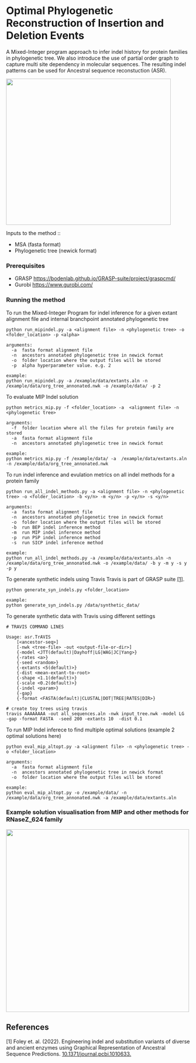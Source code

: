 # Optimal Phylogenetic Reconstruction of Insertion and Deletion Events
A Mixed-Integer program approach to infer indel history for protein families in phylogenetic tree. We also introduce the use of partial order graph to capture multi site dependency in molecular sequences.
The resulting indel patterns can be used for Ancestral sequence reconstuction (ASR). 

<img src="https://github.com/santule/indelmip/assets/20509836/27d8b32e-e88b-43cb-a71b-ddd09a87efd8" width="450" height="400"/> 

Inputs to the method ::
* MSA (fasta format)
* Phylogenetic tree (newick format)

### Prerequisites
* GRASP  https://bodenlab.github.io/GRASP-suite/project/graspcmd/
* Gurobi https://www.gurobi.com/

### Running the method

To run the Mixed-Integer Program for indel inference for a given extant alignment file and internal branchpoint annotated phylogenetic tree

```
python run_mipindel.py -a <alignment file> -n <phylogenetic tree> -o <folder_location> -p <alpha>

arguments:
  -a  fasta format alignment file
  -n  ancestors annotated phylogenetic tree in newick format
  -o  folder location where the output files will be stored
  -p  alpha hyperparameter value. e.g. 2

example:
python run_mipindel.py -a /example/data/extants.aln -n  /example/data/org_tree_annonated.nwk -o /example/data/ -p 2
```

To evaluate MIP Indel solution
```
python metrics_mip.py -f <folder_location> -a  <alignment file> -n <phylogenetic tree>

arguments:
  -f  folder location where all the files for protein family are stored
  -a  fasta format alignment file
  -n  ancestors annotated phylogenetic tree in newick format

example:
python metrics_mip.py -f /example/data/ -a  /example/data/extants.aln -n /example/data/org_tree_annonated.nwk
```
To run indel inference and evulation metrics on all indel methods for a protein family
```
python run_all_indel_methods.py -a <alignment file> -n <phylogenetic tree> -o <folder_location> -b <y/n> -m <y/n> -p <y/n> -s <y/n>

arguments:
  -a  fasta format alignment file
  -n  ancestors annotated phylogenetic tree in newick format
  -o  folder location where the output files will be stored
  -b  run BEP indel inference method
  -m  run MIP indel inference method
  -p  run PSP indel inference method
  -s  run SICP indel inference method

example:
python run_all_indel_methods.py -a /example/data/extants.aln -n  /example/data/org_tree_annonated.nwk -o /example/data/ -b y -m y -s y -p y
```

To generate synthetic indels using Travis
Travis is part of GRASP suite [[1]](#1).
```
python generate_syn_indels.py <folder_location>

example:
python generate_syn_indels.py /data/synthetic_data/
```

To generate synthetic data with Travis using different settings
```
# TRAVIS COMMAND LINES

Usage: asr.TrAVIS
	[<ancestor-seq>]
	[-nwk <tree-file> -out <output-file-or-dir>]
	{-model <JTT(default)|Dayhoff|LG|WAG|JC|Yang>}
	{-rates <a>}
	{-seed <random>}
	{-extants <5(default)>}
	{-dist <mean-extant-to-root>
	{-shape <1.1(default)>}
	{-scale <0.2(default)>}
	{-indel <param>}
	{-gap}
	{-format <FASTA(default)|CLUSTAL|DOT|TREE|RATES|DIR>}

# create toy trees using travis
travis AAAAAAAA -out all_sequences.aln -nwk input_tree.nwk -model LG  -gap -format FASTA  -seed 200 -extants 10  -dist 0.1
```
To run MIP Indel inferece to find multiple optimal solutions (example 2 optimal solutions here)
```
python eval_mip_altopt.py -a <alignment file> -n <phylogenetic tree> -o <folder_location>

arguments:
  -a  fasta format alignment file
  -n  ancestors annotated phylogenetic tree in newick format
  -o  folder location where the output files will be stored

example:
python eval_mip_altopt.py -o /example/data/ -n /example/data/org_tree_annonated.nwk -a /example/data/extants.aln
```

### Example solution visualisation from MIP and other methods for RNaseZ_624 family

<img src="https://github.com/santule/indelmip/assets/20509836/9a3a5840-66bf-4882-bc55-f99863e8bc31" width="500" height="500"/> 

## References
<a id="1">[1]</a> 
Foley et. al. (2022). 
Engineering indel and substitution variants of diverse and ancient enzymes using Graphical Representation of Ancestral Sequence Predictions. 
[10.1371/journal.pcbi.1010633.](https://doi.org/10.1371/journal.pcbi.1010633)
